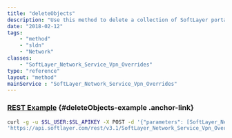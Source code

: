 ```yaml
---
title: "deleteObjects"
description: "Use this method to delete a collection of SoftLayer portal VPN user subnet overrides. "
date: "2018-02-12"
tags:
    - "method"
    - "sldn"
    - "Network"
classes:
    - "SoftLayer_Network_Service_Vpn_Overrides"
type: "reference"
layout: "method"
mainService : "SoftLayer_Network_Service_Vpn_Overrides"
---
```


### [REST Example](#deleteObjects-example) <a href="/article/rest/"><i class="fas fa-question"></i></a> {#deleteObjects-example .anchor-link} 
```bash
curl -g -u $SL_USER:$SL_APIKEY -X POST -d '{"parameters": [SoftLayer_Network_Service_Vpn_Overrides]}' \
'https://api.softlayer.com/rest/v3.1/SoftLayer_Network_Service_Vpn_Overrides/deleteObjects'
```
